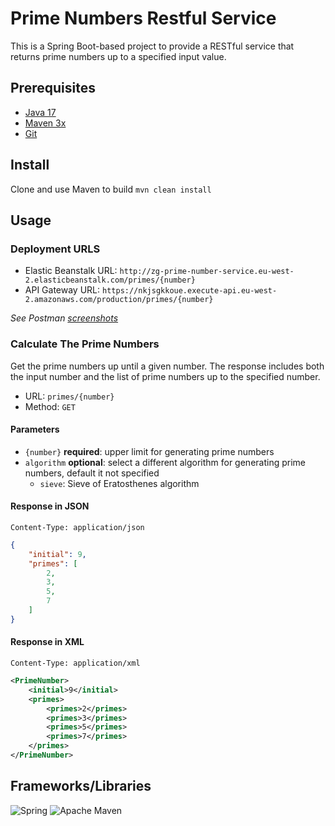 # Prime Numbers Restful Service 

This is a Spring Boot-based project to provide a RESTful service that returns prime numbers up to a specified input value. 

## Prerequisites
- [Java 17](https://www.oracle.com/java/technologies/downloads/#java17)
- [Maven 3x](https://maven.apache.org/download.cgi)
- [Git](https://git-scm.com/)

## Install

Clone and use Maven to build
`mvn clean install` 

## Usage
### Deployment URLS

- Elastic Beanstalk URL: `http://zg-prime-number-service.eu-west-2.elasticbeanstalk.com/primes/{number}`
- API Gateway URL: `https://nkjsgkkoue.execute-api.eu-west-2.amazonaws.com/production/primes/{number}`

_See Postman [screenshots](https://github.com/Z-Guo/assignment-prime-numbers-resful-service/issues/5#issuecomment-1870910182)_
### Calculate The Prime Numbers
Get the prime numbers up until a given number. The response includes both the input number and the list of prime numbers up to the specified number. 

- URL: `primes/{number}`
- Method: `GET`

#### Parameters
- `{number}` **required**: upper limit for generating prime numbers 
- `algorithm` **optional**: select a different algorithm for generating prime numbers, default it not specified 
  - `sieve`: Sieve of Eratosthenes algorithm


#### Response in JSON
`Content-Type: application/json` 
```json
{
    "initial": 9,
    "primes": [
        2,
        3,
        5,
        7
    ]
}
```

#### Response in XML 
`Content-Type: application/xml` 
```xml
<PrimeNumber>
    <initial>9</initial>
    <primes>
        <primes>2</primes>
        <primes>3</primes>
        <primes>5</primes>
        <primes>7</primes>
    </primes>
</PrimeNumber>
```


## Frameworks/Libraries
![Spring](https://img.shields.io/badge/spring-%236DB33F.svg?style=for-the-badge&logo=spring&logoColor=white)
![Apache Maven](https://img.shields.io/badge/Apache%20Maven-C71A36?style=for-the-badge&logo=Apache%20Maven&logoColor=white)

